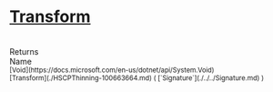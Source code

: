 # [Transform](./HSCPThinning-100663664.md)


<br>
Returns<img width=542/>Name
<br>
<sub>[Void](https://docs.microsoft.com/en-us/dotnet/api/System.Void)</sub><img width=500/><sub>[Transform](./HSCPThinning-100663664.md) ( [`Signature`](./../../Signature.md) )</sub><br>


